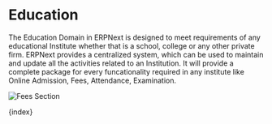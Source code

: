 <!-- add-breadcrumbs -->
# Education


The Education Domain in ERPNext is designed to meet requirements of any educational Institute whether that is a school, college or any other private firm. ERPNext provides a centralized system, which can be used to maintain and update all the activities related to an Institution. It will provide a complete package for every funcationality required in any institute like Online Admission, Fees, Attendance, Examination.

<img class="screenshot" alt="Fees Section" src="/docs/assets/img/education/module.png">

{index}